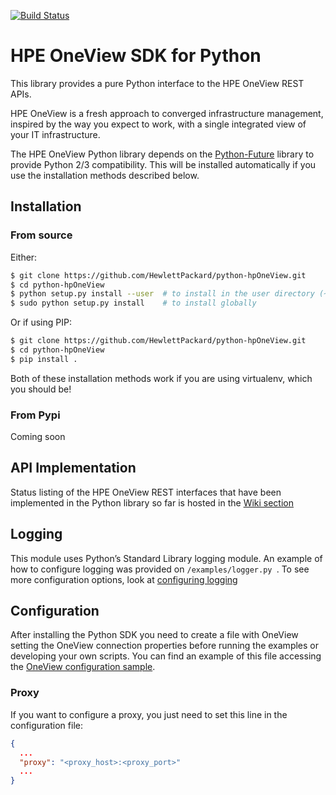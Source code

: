 [![Build Status](https://travis-ci.org/HewlettPackard/python-hpOneView.svg?branch=master)](https://travis-ci.org/HewlettPackard/python-hpOneView)

HPE OneView SDK for Python
===========================

This library provides a pure Python interface to the HPE OneView REST APIs.

HPE OneView is a fresh approach to converged infrastructure management, inspired
by the way you expect to work, with a single integrated view of your IT
infrastructure.

The HPE OneView Python library depends on the
[Python-Future](http://python-future.org/index.htm)  library to provide Python
2/3 compatibility.  This will be installed automatically if you use the installation
methods described below.

Installation
------------

### From source

Either:

```bash
$ git clone https://github.com/HewlettPackard/python-hpOneView.git
$ cd python-hpOneView
$ python setup.py install --user  # to install in the user directory (~/.local)
$ sudo python setup.py install    # to install globally
```

Or if using PIP:

```bash
$ git clone https://github.com/HewlettPackard/python-hpOneView.git
$ cd python-hpOneView
$ pip install .
```

Both of these installation methods work if you are using virtualenv, which you should be!

### From Pypi

Coming soon


API Implementation
------------------

Status listing of the HPE OneView REST interfaces that have been implemented in the Python library so far is hosted in the [Wiki section](https://github.com/HewlettPackard/python-hpOneView/wiki/HPE-OneView-API-Version-200-Implementation-Status)


Logging
-------

This module uses Python’s Standard Library logging module. An example of how to configure logging was provided on ```/examples/logger.py ```.
To see more configuration options, look at [configuring logging](https://docs.python.org/3/howto/logging.html#configuring-logging)

Configuration
-------------

After installing the Python SDK you need to create a file with OneView setting the OneView connection properties before running the examples or developing your own scripts. You can find an example of this file accessing the
[OneView configuration sample]( https://github.com/HewlettPackard/python-hpOneView/blob/master/examples/config-rename.json).

### Proxy

If you want to configure a proxy, you just need to set this line in the configuration file:
```json
{
  ...
  "proxy": "<proxy_host>:<proxy_port>"
  ...
}
```
